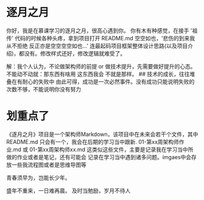 # 逐月之月
你好，我是在慕课学习的逐月之月，很高心遇到你。
 你有木有种感觉，在接手 '祖传' 代码的时候各种头疼，拿到项目打开 README.md 空空如也，'悲伤的到来我从不拒绝 反正亦是空空空空如也...'
 连最起码项目框架整体设计思路(以及项目介绍)，都没有。修改样式还好，修改逻辑就难受了。
 
 解：我个人认为，不论做架构师的前提 or 做技术提升，先需要做好提升的心态。不能动不动就：那东西有啥用 这东西我会 不就是那样。
    ## 技术的成长，往往堆叠在有耐心的失败中
    由此可得，成功是一次必然事件。没有成功只能说明失败的次数不够，不能说明你没有努力

# 划重点了
《逐月之月》项目是一个架构师Markdown，该项目中在未来会若干个文件，其中 README.md 只会有一个，我会在后期的学习当中跟新.
 01-第xx周架构师作业.md 或 01-第xx周架构师xx.md 这类似这些文件，主要是记录我在学习当中所做的作业或者是笔记，还有可能会
 记录在学习当中遇到诸多问题。imgaes中会存放一些我流程图或者是思维导图等

 青春须早为，岂能长少年。

 盛年不重来，一日难再晨。
 及时当勉励，岁月不待人
 

 


